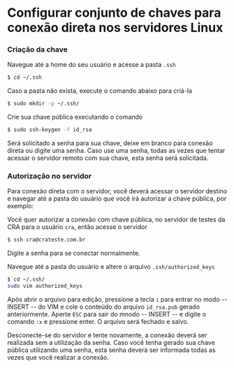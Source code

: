 # Configurar conjunto de chaves para conexão direta nos servidores Linux

### Criação da chave

Navegue até a home do seu usuário e acesse a pasta `.ssh`
```sh
$ cd ~/.ssh
```
Caso a pasta não exista, execute o comando abaixo para criá-la
```sh
$ sudo mkdir -p ~/.ssh/
```
Crie sua chave pública executando o comando
```sh
$ sudo ssh-keygen -f id_rsa
```
Será solicitado a senha para sua chave, deixe em branco para conexão direta ou digite uma senha. Caso use uma senha, todas as vezes que tentar acessar o servidor remoto com sua chave, esta senha será solicitada.

### Autorização no servidor

Para conexão direta com o servidor, você deverá acessar o servidor destino e navegar até a pasta do usuário que você irá autorizar a chave pública, por exemplo:

Você quer autorizar a conexão com chave pública, no servidor de testes da CRA para o usuário `cra`, então acesse o servidor
```sh
$ ssh cra@crateste.com.br
```
Digite a senha para se conectar normalmente.

Navegue até a pasta do usuário e altere o arquivo `.ssh/authorized_keys`
```sh
$ cd ~/.ssh/
sudo vim authorized_keys
```
Após abrir o arquivo para edição, pressione a tecla `i` para entrar no modo -- INSERT -- do VIM e cole o conteúdo do arquivo `id_rsa.pub` gerado anteriormente.
Aperte `ESC` para sair do mnodo -- INSERT -- e digite o comando `:x` e pressione enter. O arquivo será fechado e salvo.

Desconecte-se do servidor e tente novamente, a conexão deverá ser realizada sem a utilização da senha. Caso você tenha gerado sua chave pública utilizando uma senha, esta senha deverá ser informada todas as vezes que você realizar a conexão.
